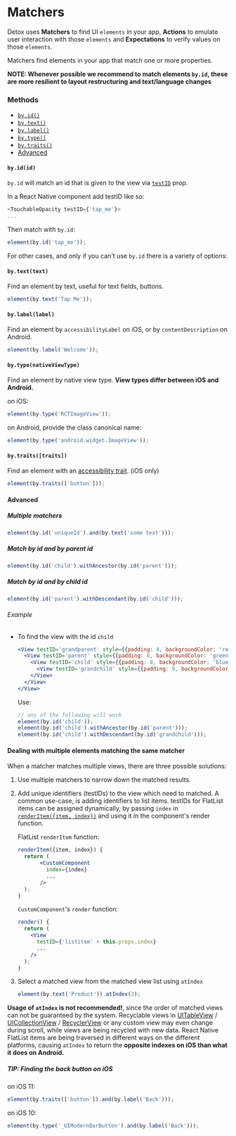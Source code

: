 # Matchers

Detox uses **Matchers** to find UI `elements` in your app, **Actions** to emulate user interaction with those `elements` and **Expectations** to verify values on those `elements`.


Matchers find elements in your app that match one or more properties.

**NOTE: Whenever possible we recommend to match elements `by.id`, these are more resilient to layout restructuring and text/language changes**

### Methods

- [`by.id()`](#byidid)
- [`by.text()`](#bytexttext)
- [`by.label()`](#bylabellabel)
- [`by.type()`](#bytypenativeviewtype)
- [`by.traits()`](#bytraitstraits)
- [Advanced](#advanced)


#### `by.id(id)`
`by.id` will match an id that is given to the view via [`testID`](https://facebook.github.io/react-native/docs/view.html#testid) prop.

In a React Native component add testID like so:

```js
<TouchableOpacity testID={'tap_me'}>
...
```

Then match with `by.id`:

```js
element(by.id('tap_me'));
```


For other cases, and only if you can't use `by.id` there is a variety of options:

#### `by.text(text)`
Find an element by text, useful for text fields, buttons.

```js
element(by.text('Tap Me'));
```

#### `by.label(label)`
Find an element by `accessibilityLabel` on iOS, or by `contentDescription` on Android.

```js
element(by.label('Welcome'));
```

#### `by.type(nativeViewType)`
Find an element by native view type. **View types differ between iOS and Android.**

on iOS:

```js
element(by.type('RCTImageView'));
```

on Android, provide the class canonical name:

```js
element(by.type('android.widget.ImageView'));
```

#### `by.traits([traits])`
Find an element with an [accessibility trait](https://developer.apple.com/documentation/uikit/accessibility/uiaccessibility/accessibility_traits). (iOS only)

```js
element(by.traits(['button']));
```

#### Advanced
##### Multiple matchers

```js
element(by.id('uniqueId').and(by.text('some text')));
```

##### Match by id and by parent id

```js
element(by.id('child').withAncestor(by.id('parent')));
```
##### Match by id and by child id

```js
element(by.id('parent').withDescendant(by.id('child')));
```

###### Example
- To find the view with the id `child`  

	```jsx 
	<View testID='grandparent' style={{padding: 8, backgroundColor: 'red', marginBottom: 10}}>
	  <View testID='parent' style={{padding: 8, backgroundColor: 'green'}}>
	    <View testID='child' style={{padding: 8, backgroundColor: 'blue'}}>
	      <View testID='grandchild' style={{padding: 8, backgroundColor: 'purple'}} />
	    </View>
	  </View>
	</View>
	```
	
	Use: 
	
	```js
	// any of the following will work
	element(by.id('child'));
	element(by.id('child').withAncestor(by.id('parent')));
	element(by.id('child').withDescendant(by.id('grandchild')));
	```

#### Dealing with multiple elements matching the same matcher
When a matcher matches multiple views, there are three possible solutions:

1. Use multiple matchers to narrow down the matched results.
2. Add unique identifiers (testIDs) to the view which need to matched.
A common use-case, is adding identifiers to list items. testIDs for FlatList items can be assigned dynamically, by passing `index` in [`renderItem({item, index})`](https://facebook.github.io/react-native/docs/flatlist.html#renderitem) and using it in the component's render function.      

	FlatList `renderItem` function:
	
	```jsx
	renderItem({item, index}) {
	  return (
	       <CustomComponent
	         index={index}
	         ...
	       />
	  );
	}
	```
	`CustomComponent`'s `render` function:

	```jsx
	render() {
	  return (
	    <View
	      testID={'listitem' + this.props.index}
	      ...
	    />
	  );
	}
	```
3. Select a matched view from the matched view list using `atIndex`

	```js
	element(by.text('Product')).atIndex(2);
	```
**Usage of `atIndex` is not recommended!**, since the order of matched views can not be guaranteed by the system. Recyclable views in [UITableView](https://developer.apple.com/documentation/uikit/uitableview) / [UICollectionView](https://developer.apple.com/documentation/uikit/uicollectionview) / [RecyclerView](https://developer.android.com/guide/topics/ui/layout/recyclerview) or any custom view may even change during scroll, while views are being recycled with new data. 
	React Native FlatList items are being traversed in different ways on the different platforms, causing `atIndex` to return the **opposite indexes on iOS than what it does on Android.**


##### TIP: Finding the back button on iOS 

on iOS 11:

```js
element(by.traits(['button']).and(by.label('Back')));
```

on iOS 10:

```js
element(by.type('_UIModernBarButton').and(by.label('Back')));
```
